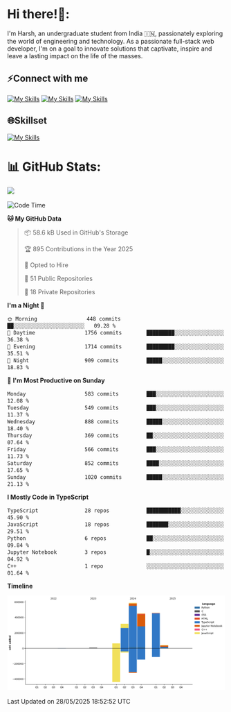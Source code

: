 
# Hi there!👋:
<p> I'm Harsh, an undergraduate student from India 🇮🇳, passionately exploring the world of engineering and technology. As a passionate full-stack web developer, I'm on a goal to innovate solutions that captivate, inspire and leave a lasting impact on the life of the masses. </p>

## ⚡Connect with me

[![My Skills](https://skillicons.dev/icons?i=gmail)](mailto:harshpandey.tech@gmail.com) [![My Skills](https://skillicons.dev/icons?i=linkedin)](https://linkedin.com/in/harsh3dev) [![My Skills](https://skillicons.dev/icons?i=twitter)](https://x.com/harshxai)

## 🌐Skillset
[![My Skills](https://skillicons.dev/icons?i=js,ts,react,nextjs,nodejs,tailwind,mongo,express,postgres,prisma,html,css,docker,aws,cpp,git,vscode,figma)](https://skillicons.dev)


# 📊 GitHub Stats:
![](https://komarev.com/ghpvc/?username=harsh3dev)

<!--START_SECTION:waka-->
![Code Time](http://img.shields.io/badge/Code%20Time-85%20hrs%2023%20mins-blue)

**🐱 My GitHub Data** 

> 📦 58.6 kB Used in GitHub's Storage 
 > 
> 🏆 895 Contributions in the Year 2025
 > 
> 💼 Opted to Hire
 > 
> 📜 51 Public Repositories 
 > 
> 🔑 18 Private Repositories 
 > 
**I'm a Night 🦉** 

```text
🌞 Morning                448 commits         ██░░░░░░░░░░░░░░░░░░░░░░░   09.28 % 
🌆 Daytime                1756 commits        █████████░░░░░░░░░░░░░░░░   36.38 % 
🌃 Evening                1714 commits        █████████░░░░░░░░░░░░░░░░   35.51 % 
🌙 Night                  909 commits         █████░░░░░░░░░░░░░░░░░░░░   18.83 % 
```
📅 **I'm Most Productive on Sunday** 

```text
Monday                   583 commits         ███░░░░░░░░░░░░░░░░░░░░░░   12.08 % 
Tuesday                  549 commits         ███░░░░░░░░░░░░░░░░░░░░░░   11.37 % 
Wednesday                888 commits         █████░░░░░░░░░░░░░░░░░░░░   18.40 % 
Thursday                 369 commits         ██░░░░░░░░░░░░░░░░░░░░░░░   07.64 % 
Friday                   566 commits         ███░░░░░░░░░░░░░░░░░░░░░░   11.73 % 
Saturday                 852 commits         ████░░░░░░░░░░░░░░░░░░░░░   17.65 % 
Sunday                   1020 commits        █████░░░░░░░░░░░░░░░░░░░░   21.13 % 
```


**I Mostly Code in TypeScript** 

```text
TypeScript               28 repos            ███████████░░░░░░░░░░░░░░   45.90 % 
JavaScript               18 repos            ███████░░░░░░░░░░░░░░░░░░   29.51 % 
Python                   6 repos             ██░░░░░░░░░░░░░░░░░░░░░░░   09.84 % 
Jupyter Notebook         3 repos             █░░░░░░░░░░░░░░░░░░░░░░░░   04.92 % 
C++                      1 repo              ░░░░░░░░░░░░░░░░░░░░░░░░░   01.64 % 
```



**Timeline**

![Lines of Code chart](https://raw.githubusercontent.com/harsh3dev/harsh3dev/main/assets/bar_graph.png)


 Last Updated on 28/05/2025 18:52:52 UTC
<!--END_SECTION:waka-->


